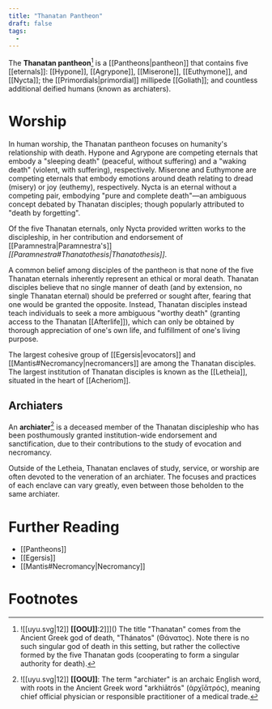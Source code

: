 ```yaml
---
title: "Thanatan Pantheon"
draft: false
tags:
  - 
---
```


The **Thanatan pantheon**[^thano] is a [[Pantheons|pantheon]] that contains five [[eternals]]: [[Hypone]], [[Agrypone]], [[Miserone]], [[Euthymone]], and [[Nycta]]; the [[Primordials|primordial]] millipede [[Goliath]]; and countless additional deified humans (known as archiaters). 

# Worship
In human worship, the Thanatan pantheon focuses on humanity's relationship with death. Hypone and Agrypone are competing eternals that embody a "sleeping death" (peaceful, without suffering) and a "waking death" (violent, with suffering), respectively. Miserone and Euthymone are competing eternals that embody emotions around death relating to dread (misery) or joy (euthemy), respectively. Nycta is an eternal without a competing pair, embodying "pure and complete death"—an ambiguous concept debated by Thanatan disciples; though popularly attributed to "death by forgetting".

Of the five Thanatan eternals, only Nycta provided written works to the discipleship, in her contribution and endorsement of [[Paramnestra|Paramnestra's]] *[[Paramnestra#Thanatothesis|Thanatothesis]]*.

A common belief among disciples of the pantheon is that none of the five Thanatan eternals inherently represent an ethical or moral death. Thanatan disciples believe that no single manner of death (and by extension, no single Thanatan eternal) should be preferred or sought after, fearing that one would be granted the opposite. Instead, Thanatan disciples instead teach individuals to seek a more ambiguous "worthy death" (granting access to the Thanatan [[Afterlife]]), which can only be obtained by thorough appreciation of one's own life, and fulfillment of one's living purpose.

The largest cohesive group of [[Egersis|evocators]] and [[Mantis#Necromancy|necromancers]] are among the Thanatan disciples. The largest institution of Thanatan disciples is known as the [[Letheia]], situated in the heart of [[Acheriom]].

## Archiaters
An **archiater**[^arc] is a deceased member of the Thanatan discipleship who has been posthumously granted institution-wide endorsement and sanctification, due to their contributions to the study of evocation and necromancy. 

Outside of the Letheia, Thanatan enclaves of study, service, or worship are often devoted to the veneration of an archiater. The focuses and practices of each enclave can vary greatly, even between those beholden to the same archiater.

# Further Reading
- [[Pantheons]]
- [[Egersis]]
- [[Mantis#Necromancy|Necromancy]]

# Footnotes
[^thano]: ![[uyu.svg|12]] **[[OOU]]**:2]]](<OOU>) The title "Thanatan" comes from the Ancient Greek god of death, "Thánatos" (Θάνατος). Note there is no such singular god of death in this setting, but rather the collective formed by the five Thanatan gods (cooperating to form a singular authority for death). 

[^arc]: ![[uyu.svg|12]] **[[OOU]]**: The term "archiater" is an archaic English word, with roots in the Ancient Greek word "arkhiātrós" (ἀρχῐᾱτρός), meaning chief official physician or responsible practitioner of a medical trade.